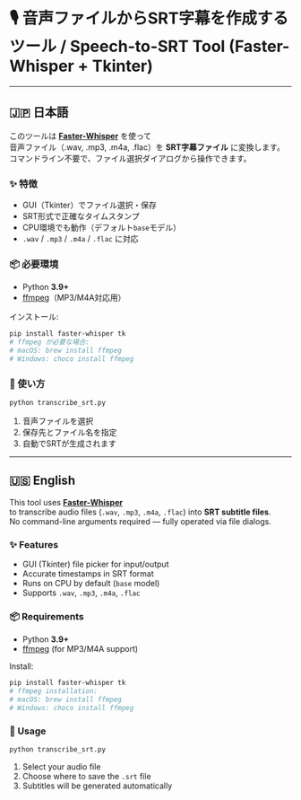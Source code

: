 # 🎙 音声ファイルからSRT字幕を作成するツール / Speech-to-SRT Tool (Faster-Whisper + Tkinter)

---

## 🇯🇵 日本語

このツールは **[Faster-Whisper](https://github.com/SYSTRAN/faster-whisper)** を使って  
音声ファイル（.wav, .mp3, .m4a, .flac）を **SRT字幕ファイル** に変換します。  
コマンドライン不要で、ファイル選択ダイアログから操作できます。

### ✨ 特徴
- GUI（Tkinter）でファイル選択・保存
- SRT形式で正確なタイムスタンプ
- CPU環境でも動作（デフォルト`base`モデル）
- `.wav` / `.mp3` / `.m4a` / `.flac` に対応

### 📦 必要環境
- Python **3.9+**
- [ffmpeg](https://ffmpeg.org/)（MP3/M4A対応用）

インストール:
```bash
pip install faster-whisper tk
# ffmpeg が必要な場合:
# macOS: brew install ffmpeg
# Windows: choco install ffmpeg
```

### 🚀 使い方
```bash
python transcribe_srt.py
```
1. 音声ファイルを選択  
2. 保存先とファイル名を指定  
3. 自動でSRTが生成されます  

---

## 🇺🇸 English

This tool uses **[Faster-Whisper](https://github.com/SYSTRAN/faster-whisper)**  
to transcribe audio files (`.wav`, `.mp3`, `.m4a`, `.flac`) into **SRT subtitle files**.  
No command-line arguments required — fully operated via file dialogs.

### ✨ Features
- GUI (Tkinter) file picker for input/output
- Accurate timestamps in SRT format
- Runs on CPU by default (`base` model)
- Supports `.wav`, `.mp3`, `.m4a`, `.flac`

### 📦 Requirements
- Python **3.9+**
- [ffmpeg](https://ffmpeg.org/) (for MP3/M4A support)

Install:
```bash
pip install faster-whisper tk
# ffmpeg installation:
# macOS: brew install ffmpeg
# Windows: choco install ffmpeg
```

### 🚀 Usage
```bash
python transcribe_srt.py
```
1. Select your audio file  
2. Choose where to save the `.srt` file  
3. Subtitles will be generated automatically
